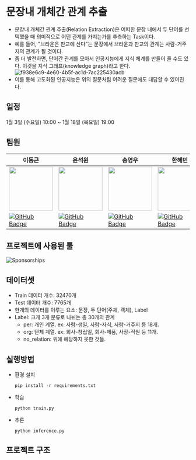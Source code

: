 # 문장내 개체간 관계 추출

* 문장내 개체간 관계 추출(Relation Extraction)은 어떠한 문장 내에서 두 단어를 선택했을 때 의미적으로 어떤 관계를 가지는가를 추측하는 Task이다.
* 예를 들어, "브라운은 판교에 산다"는 문장에서 브라운과 판교의 관계는 사람-거주지의 관계가 될 것이다.
* 좀 더 발전하면, 단어간 관계를 모아서 인공지능에게 지식 체계를 만들어 줄 수도 있다. 이것을 지식 그래프(knowledge graph)라고 한다.
![f938e6c9-4e60-4b5f-ac1d-7ac225430acb](https://github.com/boostcampaitech6/level2-klue-nlp-08/assets/22702278/2defa003-a6bd-40cb-9c38-a0fdd3fe0acf)
* 이를 통해 고도화된 인공지능은 위의 질문처럼 어려운 질문에도 대답할 수 있어진다.

## 일정

 1월 3일 (수요일) 10:00 \~ 1월 18일 (목요일) 19:00

## 팀원

| 이동근 | 윤석원 | 송영우 | 한혜민 | 김용림 |
| --- | --- | --- | --- | --- |
| <img src="https://avatars.githubusercontent.com/u/22702278?s=64&v=4" width="120" height="120"> | <img src="https://avatars.githubusercontent.com/u/76895949?s=64&v=4" width="120" height="120"> | <img src="https://avatars.githubusercontent.com/u/139039225?s=64&v=4" width="120" height="120"> | <img src="https://avatars.githubusercontent.com/u/105696374?v=4" width="120" height="120"> | <img src="https://avatars.githubusercontent.com/u/125326251?s=64&v=4" width="120" height="120"> |
|[![GitHub Badge](https://img.shields.io/badge/-GitHub-black?style=flat-square&logo=github&link=https://github.com/afterthougt)](https://github.com/exena)|[![GitHub Badge](https://img.shields.io/badge/-GitHub-black?style=flat-square&logo=github&link=https://github.com/afterthougt)](https://github.com/jsdysw)|[![GitHub Badge](https://img.shields.io/badge/-GitHub-black?style=flat-square&logo=github&link=https://github.com/afterthougt)](https://github.com/ye0ng1)|[![GitHub Badge](https://img.shields.io/badge/-GitHub-black?style=flat-square&logo=github&link=https://github.com/afterthougt)](https://github.com/hyeming00)|[![GitHub Badge](https://img.shields.io/badge/-GitHub-black?style=flat-square&logo=github&link=https://github.com/afterthougt)](https://github.com/arles1224)|

## 프로젝트에 사용된 툴
![Sponsorships](https://github.com/boostcampaitech6/level2-klue-nlp-08/assets/22702278/0cf934bf-c26c-4f8e-b6d0-852ed424c138)

## 데이터셋
- Train 데이터 개수: 32470개
- Test 데이터 개수: 7765개
- 한개의 데이터를 이루는 요소: 문장, 두 단어(주체, 객체), Label
- Label: 크게 3개 분류로 나뉘는 총 30개의 관계
  - per: 개인 계열. ex: 사람-생일, 사람-자식, 사람-거주지 등 18개.
  - org: 단체 계열. ex: 회사-창립일, 회사-제품, 사장-직원 등 11개.
  - no_relation: 위에 해당하지 못한 것들.

## 실행방법
- 환경 설치
  
  `pip install -r requirements.txt`
- 학습

  `python train.py`
- 추론

  `python inference.py`
## 프로젝트 구조
